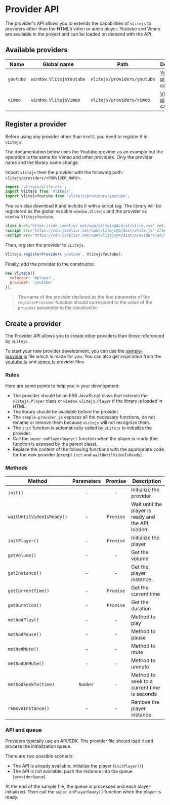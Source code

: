 # Provider API

The provider's API allows you to extends the capabilities of `vLitejs` to providers other than the HTML5 video or audio player. Youtube and Vimeo are available in the project and can be loaded on demand with the API.

## Available providers

| Name      | Global name             | Path                        | Description                                                                                   |
| --------- | ----------------------- | --------------------------- | --------------------------------------------------------------------------------------------- |
| `youtube` | `window.VlitejsYoutube` | `vlitejs/providers/youtube` | [Youtube player API](https://developers.google.com/youtube/iframe_api_reference) capabilities |
| `vimeo`   | `window.VlitejsVimeo`   | `vlitejs/providers/vimeo`   | [Vimeo player SDK](https://developer.vimeo.com/player/sdk/basics) capabilities                |

## Register a provider

Before using any provider other than `html5`, you need to register it in `vLitejs`.

The documentation below uses the Youtube provider as an example but the operation is the same for Vimeo and other providers. Only the provider name and the library name change.

Import `vlitejs` then the provider with the following path: `vlitejs/providers/<PROVIDER_NAME>`.

```js
import 'vlitejs/vlite.css';
import Vlitejs from 'vlitejs';
import VlitejsYoutube from 'vlitejs/providers/youtube';
```

You can also download it and include it with a script tag. The library will be registered as the global variable `window.Vlitejs` and the provider as `window.VlitejsYoutube`.

```html
<link href="https://cdn.jsdelivr.net/npm/vlitejs@4/dist/vlite.css" rel="stylesheet" crossorigin />
<script src="https://cdn.jsdelivr.net/npm/vlitejs@4/dist/vlite.js" crossorigin></script>
<script src="https://cdn.jsdelivr.net/npm/vlitejs@4/dist/providers/youtube.js" crossorigin></script>
```

Then, register the provider to `vLitejs`.

```js
Vlitejs.registerProvider('youtube', VlitejsYoutube);
```

Finally, add the provider to the constructor.

```js
new Vlitejs({
  selector: '#player',
  provider: 'youtube'
});
```

> The name of the provider declared as the first parameter of the `registerProvider` function should correspond to the value of the `provider` parameter in the constructor.

## Create a provider

The Provider API allows you to create other providers than those referenced by `vLitejs`.

To start your new provider development, you can use the [sample-provider.js](https://github.com/yoriiis/vlitejs/blob/main/src/providers/sample-provider.js) file which is made for you. You can also get inspiration from the [youtube.ts](https://github.com/yoriiis/vlitejs/blob/main/src/providers/youtube.ts) and [vimeo.ts](https://github.com/yoriiis/vlitejs/blob/main/src/providers/vimeo.ts) provider files.

### Rules

Here are some points to help you in your development:

- The provider should be an ES6 JavaScript class that extends the `vlitejs.Player` class or `window.vlitejs.Player` if the library is loaded in HTML.
- The library should be available before the provider.
- The `sample-provider.js` exposes all the necessary functions, do not rename or remove them because `vLitejs` will not recognize them.
- The `init` function is automatically called by `vLitejs` to initialize the provider.
- Call the `super.onPlayerReady()` function when the player is ready (the function is exposed by the parent class).
- Replace the content of the following functions with the appropriate code for the new provider (except `init` and `waitUntilVideoIsReady`).

### Methods

| Method                    | Parameters |  Promise  | Description                                       |
| ------------------------- | :--------: | :-------: | ------------------------------------------------- |
| `init()`                  |     -      |     -     | Initialize the provider                           |
| `waitUntilVideoIsReady()` |     -      | `Promise` | Wait until the player is ready and the API loaded |
| `initPlayer()`            |     -      | `Promise` | Initialize the player                             |
| `getVolume()`             |     -      |     -     | Get the volume                                    |
| `getInstance()`           |     -      |     -     | Get the player instance                           |
| `getCurrentTime()`        |     -      | `Promise` | Get the current time                              |
| `getDuration()`           |     -      | `Promise` | Get the duration                                  |
| `methodPlay()`            |     -      |     -     | Method to play                                    |
| `methodPause()`           |     -      |     -     | Method to pause                                   |
| `methodMute()`            |     -      |     -     | Method to mute                                    |
| `methodUnMute()`          |     -      |     -     | Method to unmute                                  |
| `methodSeekTo(time)`      |  `Number`  |     -     | Method to seek to a current time is seconds       |
| `removeInstance()`        |     -      |     -     | Remove the player instance                        |

### API and queue

Providers typically use an API/SDK. The provider file should load it and process the initialization queue.

There are two possible scenario:

- The API is already available: initialize the player (`initPlayer()`)
- The API is not available: push the instance into the queue (`providerQueue`)

At the end of the sample file, the queue is processed and each player initialized. Then call the `super.onPlayerReady()` function when the player is ready.
